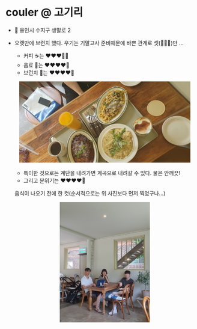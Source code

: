 # couler @ 고기리

- 🚗 용인시 수지구 생말로 2  
  
- 오랫만에 브런치 했다. 우기는 기말고사 준비때문에 바쁜 관계로 셋(👨‍👩‍👦)만 ...  
  + 커피 ☕는 ❤❤❤🤍🤍 
  + 음료 🥛는 ❤❤❤❤🤍  
  + 브런치 🍝는 ❤❤❤❤🤍

  <p align="center">
  <img src="/images/IMG_0319.jpeg" width="95%" height="95%">
  </p>

  + 특이한 것으로는 계단을 내려가면 계곡으로 내려갈 수 있다. 물은  안깨끗!   
  + 그리고 분위기는 ❤❤❤❤🤍
    
  음식이 나오기 전에 한 컷(순서적으로는 위 사진보다 먼저 찍었구나...)

  <p align="center">
  <img src="/images/240609_couler_005.jpg" width="50%" height="50%">
  </p>

